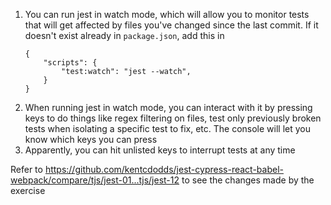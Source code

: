 1. You can run jest in watch mode, which will allow you to monitor tests that
   will get affected by files you've changed since the last commit. If it
   doesn't exist already in `package.json`, add this in
   ```
   {
       "scripts": {
           "test:watch": "jest --watch",
       }
   }
   ```
1. When running jest in watch mode, you can interact with it by pressing keys to
   do things like regex filtering on files, test only previously broken tests
   when isolating a specific test to fix, etc. The console will let you know
   which keys you can press
1. Apparently, you can hit unlisted keys to interrupt tests at any time

Refer to
https://github.com/kentcdodds/jest-cypress-react-babel-webpack/compare/tjs/jest-01...tjs/jest-12
to see the changes made by the exercise
